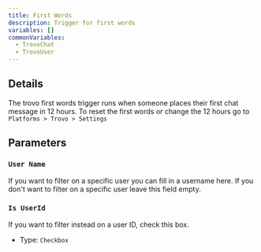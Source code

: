 ```yaml
---
title: First Words
description: Trigger for first words
variables: []
commonVariables:
  - TrovoChat
  - TrovoUser
---
```


## Details
The trovo first words trigger runs when someone places their first chat message in 12 hours. To reset the first words or change the 12 hours go to `Platforms > Trovo > Settings`

## Parameters
### `User Name`
If you want to filter on a specific user you can fill in a username here. If you don't want to filter on a specific user leave this field empty.

### `Is UserId`
If you want to filter instead on a user ID, check this box.

- Type: `Checkbox`